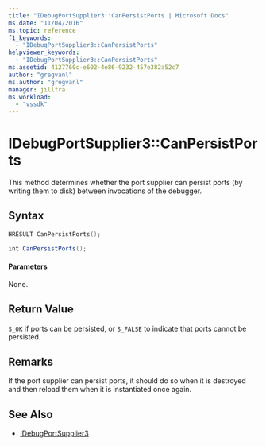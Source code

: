 ```yaml
---
title: "IDebugPortSupplier3::CanPersistPorts | Microsoft Docs"
ms.date: "11/04/2016"
ms.topic: reference
f1_keywords:
  - "IDebugPortSupplier3::CanPersistPorts"
helpviewer_keywords:
  - "IDebugPortSupplier3::CanPersistPorts"
ms.assetid: 4127760c-e602-4e86-9232-457e382a52c7
author: "gregvanl"
ms.author: "gregvanl"
manager: jillfra
ms.workload:
  - "vssdk"
---
```

# IDebugPortSupplier3::CanPersistPorts
This method determines whether the port supplier can persist ports (by writing them to disk) between invocations of the debugger.

## Syntax

```cpp
HRESULT CanPersistPorts();
```

```csharp
int CanPersistPorts();
```

#### Parameters
 None.

## Return Value
 `S_OK` if ports can be persisted, or `S_FALSE` to indicate that ports cannot be persisted.

## Remarks
 If the port supplier can persist ports, it should do so when it is destroyed and then reload them when it is instantiated once again.

## See Also
- [IDebugPortSupplier3](../../../extensibility/debugger/reference/idebugportsupplier3.md)
